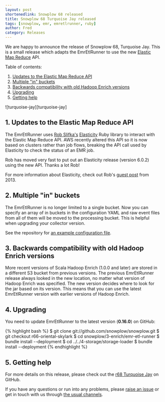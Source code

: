```yaml
---
layout: post
shortenedlink: Snowplow 68 released
title: Snowplow 68 Turquoise Jay released
tags: [snowplow, emr, emretlrunner, ruby]
author: Fred
category: Releases
---
```


We are happy to announce the release of Snowplow 68, Turquoise Jay. This is a small release which adapts the EmrEtlRunner to use the new [Elastic Map Reduce][emr] API.

Table of contents:

1. [Updates to the Elastic Map Reduce API](/blog/2015/07/xx/snowplow-r68-turquoise-jay-released#api)
2. [Multiple "in" buckets](/blog/2015/07/xx/snowplow-r68-turquoise-jay-released#multiple-in-buckets)
3. [Backwards compatibility with old Hadoop Enrich versions](/blog/2015/07/xx/snowplow-r68-turquoise-jay-released#jar-path)
4. [Upgrading](/blog/2015/07/xx/snowplow-r68-turquoise-jay-released#upgrading)
5. [Getting help](/blog/2015/07/xx/snowplow-r68-turquoise-jay-released#help)

![turquoise-jay][turquoise-jay]

<!--more-->

<h2 id="api">1. Updates to the Elastic Map Reduce API</h2>

The EmrEtlRunner uses [Rob Slifka's][rslifka] [Elasticity][elasticity] Ruby library to interact with the Elastic Map Reduce API. AWS recently altered this API so it is now based on clusters rather than job flows, breaking the API call used by Elasticity to check the status of an EMR job.

Rob has moved very fast to put out an Elasticity release (version 6.0.2) using the new API. Thanks a lot Rob!

For more information about Elasticity, check out Rob's [guest post][rob-post] from 2013.

<h2 id="multiple-in-buckets">2. Multiple "in" buckets</h2>

The EmrEtlRunner is no longer limited to a single bucket. Now you can specify an array of in buckets in the configuration YAML and raw event files from all of them will be moved to the processing bucket. This is helpful when upgrading your collector version.

See the repository for [an example configuration file][sample-config].

<h2 id="jar-path">3. Backwards compatibility with old Hadoop Enrich versions</h2>

More recent versions of Scala Hadoop Enrich (1.0.0 and later) are stored in a different S3 bucket from previous versions. The previous EmrEtlRunner release always looked in the new location, no matter what version of Hadoop Enrich was specified. The new version decides where to look for the jar based on its version. This means that you can use the latest EmrEtlRunner version with earlier versions of Hadoop Enrich.

<h2 id="upgrading">4. Upgrading</h2>

You need to update EmrEtlRunner to the latest version (**0.16.0**) on GitHub:

{% highlight bash %}
$ git clone git://github.com/snowplow/snowplow.git
$ git checkout r66-oriental-skylark
$ cd snowplow/3-enrich/emr-etl-runner
$ bundle install --deployment
$ cd ../../4-storage/storage-loader
$ bundle install --deployment
{% endhighlight %}

<h2 id="help">5. Getting help</h2>

For more details on this release, please check out the [r68 Turquoise Jay][r68-release] on GitHub. 

If you have any questions or run into any problems, please [raise an issue][issues] or get in touch with us through [the usual channels][talk-to-us].

[emr]: http://aws.amazon.com/elasticmapreduce/
[elasticity]: https://github.com/rslifka/elasticity
[rslifka]: https://github.com/rslifka
[rob-post]: http://snowplowanalytics.com/blog/2013/03/20/rob-slifka-elasticity/
[sample-config]: https://github.com/snowplow/snowplow/blob/kinesis-redshift-sink/3-enrich/emr-etl-runner/config/config.yml.sample

[r68-release]: https://github.com/snowplow/snowplow/releases/tag/r67-turquoise-jay
[wiki]: https://github.com/snowplow/snowplow/wiki
[issues]: https://github.com/snowplow/snowplow/issues
[talk-to-us]: https://github.com/snowplow/snowplow/wiki/Talk-to-us

